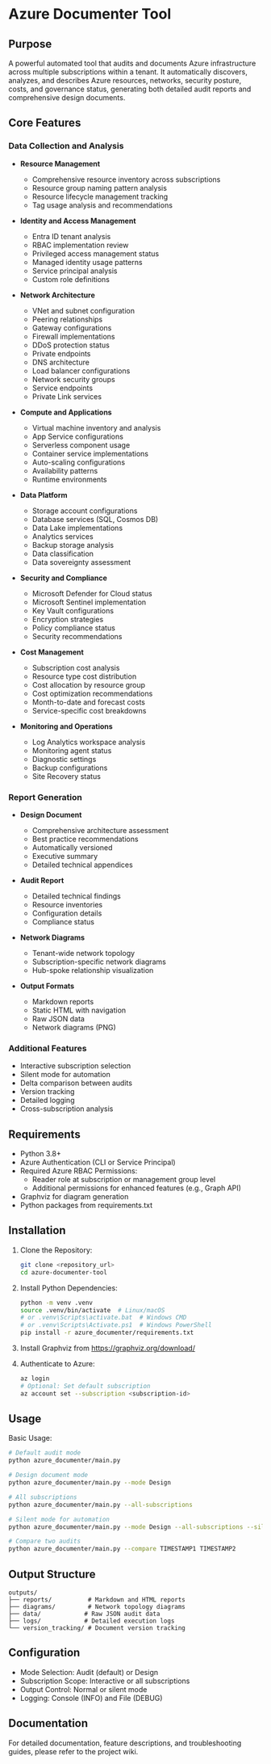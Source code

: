 # Azure Documenter Tool

## Purpose

A powerful automated tool that audits and documents Azure infrastructure across multiple subscriptions within a tenant. It automatically discovers, analyzes, and describes Azure resources, networks, security posture, costs, and governance status, generating both detailed audit reports and comprehensive design documents.

## Core Features

### Data Collection and Analysis
* **Resource Management**
  - Comprehensive resource inventory across subscriptions
  - Resource group naming pattern analysis
  - Resource lifecycle management tracking
  - Tag usage analysis and recommendations

* **Identity and Access Management**
  - Entra ID tenant analysis
  - RBAC implementation review
  - Privileged access management status
  - Managed identity usage patterns
  - Service principal analysis
  - Custom role definitions

* **Network Architecture**
  - VNet and subnet configuration
  - Peering relationships
  - Gateway configurations
  - Firewall implementations
  - DDoS protection status
  - Private endpoints
  - DNS architecture
  - Load balancer configurations
  - Network security groups
  - Service endpoints
  - Private Link services

* **Compute and Applications**
  - Virtual machine inventory and analysis
  - App Service configurations
  - Serverless component usage
  - Container service implementations
  - Auto-scaling configurations
  - Availability patterns
  - Runtime environments

* **Data Platform**
  - Storage account configurations
  - Database services (SQL, Cosmos DB)
  - Data Lake implementations
  - Analytics services
  - Backup storage analysis
  - Data classification
  - Data sovereignty assessment

* **Security and Compliance**
  - Microsoft Defender for Cloud status
  - Microsoft Sentinel implementation
  - Key Vault configurations
  - Encryption strategies
  - Policy compliance status
  - Security recommendations

* **Cost Management**
  - Subscription cost analysis
  - Resource type cost distribution
  - Cost allocation by resource group
  - Cost optimization recommendations
  - Month-to-date and forecast costs
  - Service-specific cost breakdowns

* **Monitoring and Operations**
  - Log Analytics workspace analysis
  - Monitoring agent status
  - Diagnostic settings
  - Backup configurations
  - Site Recovery status

### Report Generation
* **Design Document**
  - Comprehensive architecture assessment
  - Best practice recommendations
  - Automatically versioned
  - Executive summary
  - Detailed technical appendices

* **Audit Report**
  - Detailed technical findings
  - Resource inventories
  - Configuration details
  - Compliance status

* **Network Diagrams**
  - Tenant-wide network topology
  - Subscription-specific network diagrams
  - Hub-spoke relationship visualization

* **Output Formats**
  - Markdown reports
  - Static HTML with navigation
  - Raw JSON data
  - Network diagrams (PNG)

### Additional Features
* Interactive subscription selection
* Silent mode for automation
* Delta comparison between audits
* Version tracking
* Detailed logging
* Cross-subscription analysis

## Requirements

* Python 3.8+
* Azure Authentication (CLI or Service Principal)
* Required Azure RBAC Permissions:
  - Reader role at subscription or management group level
  - Additional permissions for enhanced features (e.g., Graph API)
* Graphviz for diagram generation
* Python packages from requirements.txt

## Installation

1. Clone the Repository:
   ```bash
   git clone <repository_url>
   cd azure-documenter-tool
   ```

2. Install Python Dependencies:
   ```bash
   python -m venv .venv
   source .venv/bin/activate  # Linux/macOS
   # or .venv\Scripts\activate.bat  # Windows CMD
   # or .venv\Scripts\Activate.ps1  # Windows PowerShell
   pip install -r azure_documenter/requirements.txt
   ```

3. Install Graphviz from https://graphviz.org/download/

4. Authenticate to Azure:
   ```bash
   az login
   # Optional: Set default subscription
   az account set --subscription <subscription-id>
   ```

## Usage

Basic Usage:
```bash
# Default audit mode
python azure_documenter/main.py

# Design document mode
python azure_documenter/main.py --mode Design

# All subscriptions
python azure_documenter/main.py --all-subscriptions

# Silent mode for automation
python azure_documenter/main.py --mode Design --all-subscriptions --silent

# Compare two audits
python azure_documenter/main.py --compare TIMESTAMP1 TIMESTAMP2
```

## Output Structure

```
outputs/
├── reports/          # Markdown and HTML reports
├── diagrams/         # Network topology diagrams
├── data/            # Raw JSON audit data
├── logs/            # Detailed execution logs
└── version_tracking/ # Document version tracking
```

## Configuration

* Mode Selection: Audit (default) or Design
* Subscription Scope: Interactive or all subscriptions
* Output Control: Normal or silent mode
* Logging: Console (INFO) and File (DEBUG)

## Documentation

For detailed documentation, feature descriptions, and troubleshooting guides, please refer to the project wiki. 
